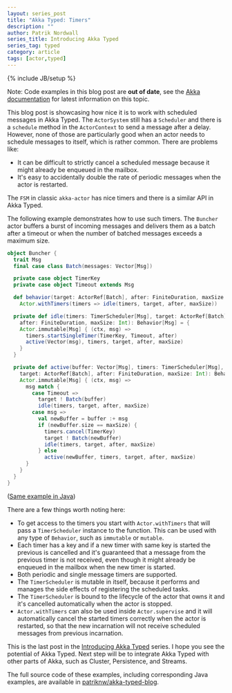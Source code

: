 ```yaml
---
layout: series_post
title: "Akka Typed: Timers"
description: ""
author: Patrik Nordwall
series_title: Introducing Akka Typed
series_tag: typed
category: article
tags: [actor,typed]
---
```

{% include JB/setup %}

Note: Code examples in this blog post are **out of date**, see the [Akka documentation](https://doc.akka.io/docs/akka/current/typed/fsm.html) for latest information on this topic.

This blog post is showcasing how nice it is to work with scheduled messages in Akka Typed. The `ActorSystem` still has a `Scheduler` and there is a `schedule` method in the `ActorContext` to send a message after a delay. However, none of those are particularly good when an actor needs to schedule messages to itself, which is rather common. There are problems like:

* It can be difficult to strictly cancel a scheduled message because it might already be enqueued in the mailbox.
* It's easy to accidentally double the rate of periodic messages when the actor is restarted.

The `FSM` in classic `akka-actor` has nice timers and there is a similar API in Akka Typed. 

The following example demonstrates how to use such timers. The `Buncher` actor buffers a burst of incoming messages and delivers them as a batch after a timeout or when the number of batched messages exceeds a maximum size.

```scala
object Buncher {
  trait Msg
  final case class Batch(messages: Vector[Msg])

  private case object TimerKey
  private case object Timeout extends Msg

  def behavior(target: ActorRef[Batch], after: FiniteDuration, maxSize: Int): Behavior[Msg] =
    Actor.withTimers(timers => idle(timers, target, after, maxSize))

  private def idle(timers: TimerScheduler[Msg], target: ActorRef[Batch],
    after: FiniteDuration, maxSize: Int): Behavior[Msg] = {
    Actor.immutable[Msg] { (ctx, msg) =>
      timers.startSingleTimer(TimerKey, Timeout, after)
      active(Vector(msg), timers, target, after, maxSize)
    }
  }

  private def active(buffer: Vector[Msg], timers: TimerScheduler[Msg],
    target: ActorRef[Batch], after: FiniteDuration, maxSize: Int): Behavior[Msg] = {
    Actor.immutable[Msg] { (ctx, msg) =>
      msg match {
        case Timeout =>
          target ! Batch(buffer)
          idle(timers, target, after, maxSize)
        case msg =>
          val newBuffer = buffer :+ msg
          if (newBuffer.size == maxSize) {
            timers.cancel(TimerKey)
            target ! Batch(newBuffer)
            idle(timers, target, after, maxSize)
          } else
            active(newBuffer, timers, target, after, maxSize)
      }
    }
  }
}
```

([Same example in Java](https://github.com/patriknw/akka-typed-blog/blob/master/src/main/java/blog/typed/javadsl/Buncher.java))

There are a few things worth noting here:

* To get access to the timers you start with `Actor.withTimers` that will pass a `TimerScheduler` instance to the function. This can be used with any type of `Behavior`, such as `immutable` or `mutable`.
* Each timer has a key and if a new timer with same key is started the previous is cancelled and it's guaranteed that a message from the previous timer is not received, even though it might already be enqueued in the mailbox when the new timer is started.
* Both periodic and single message timers are supported. 
* The `TimerScheduler` is mutable in itself, because it performs and manages the side effects of registering the scheduled tasks.
* The `TimerScheduler` is bound to the lifecycle of the actor that owns it and it's cancelled automatically when the actor is stopped.
* `Actor.withTimers` can also be used inside `Actor.supervise` and it will automatically cancel the started timers correctly when the actor is restarted, so that the new incarnation will not receive scheduled messages from previous incarnation.

This is the last post in the [Introducing Akka Typed](https://akka.io/blog/2017/05/05/typed-intro) series. I hope you see the potential of Akka Typed. Next step will be to integrate Akka Typed with other parts of Akka, such as Cluster, Persistence, and Streams.

The full source code of these examples, including corresponding Java examples, are available in [patriknw/akka-typed-blog](https://github.com/patriknw/akka-typed-blog).

